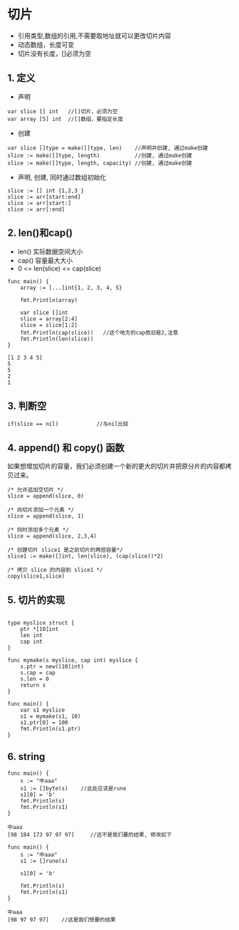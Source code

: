 # 切片

* 引用类型,数组的引用,不需要取地址就可以更改切片内容
* 动态数组，长度可变
* 切片没有长度，[]必须为空

## 1. 定义

* 声明

```golang
var slice [] int   //[]切片，必须为空
var array [5] int  //[]数组，要指定长度
```

* 创建

```golang
var slice []type = make([]type, len)    //声明并创建, 通过make创建
slice := make([]type, length)           //创建, 通过make创建
slice := make([]type, length, capacity) //创建, 通过make创建
```

* 声明, 创建, 同时通过数组初始化

```golang
slice := [] int {1,2,3 }
slice := arr[start:end]
slice := arr[start:]
slice := arr[:end]
```

## 2. len()和cap()

* len() 实际数据空间大小
* cap() 容量最大大小
* 0 <= len(slice) <= cap(slice)

```golang
func main() {
    array := [...]int{1, 2, 3, 4, 5}

    fmt.Println(array)

    var slice []int
    slice = array[2:4]
    slice = slice[1:2]
    fmt.Println(cap(slice))   //这个地方的cap依旧是2,注意
    fmt.Println(len(slice))
}
```

```result
[1 2 3 4 5]
5
5
2
1
```

## 3. 判断空

```golang
if(slice == nil)            //与nil比较
```

## 4. append() 和 copy() 函数

如果想增加切片的容量，我们必须创建一个新的更大的切片并把原分片的内容都拷贝过来。

```golang
/* 允许追加空切片 */
slice = append(slice, 0)

/* 向切片添加一个元素 */
slice = append(slice, 1)

/* 同时添加多个元素 */
slice = append(slice, 2,3,4)

/* 创建切片 slice1 是之前切片的两倍容量*/
slice1 := make([]int, len(slice), (cap(slice))*2)

/* 拷贝 slice 的内容到 slice1 */
copy(slice1,slice)
```

## 5. 切片的实现

```golang

type myslice struct {
    ptr *[10]int
    len int
    cap int
}

func mymake(s myslice, cap int) myslice {
    s.ptr = new([10]int)
    s.cap = cap
    s.len = 0
    return s
}

func main() {
    var s1 myslice
    s1 = mymake(s1, 10)
    s1.ptr[0] = 100
    fmt.Println(s1.ptr)
}
```

## 6. string

```golang
func main() {
    s := "中aaa"
    s1 := []byte(s)    //此处应该是rune
    s1[0] = 'b'
    fmt.Println(s)
    fmt.Println(s1)
}
```

```result
中aaa
[98 184 173 97 97 97]     //这不是我们要的结果, 修改如下
```

```golang
func main() {
    s := "中aaa"
    s1 := []rune(s)

    s1[0] = 'b'

    fmt.Println(s)
    fmt.Println(s1)
}
```

```result
中aaa
[98 97 97 97]    //这是我们想要的结果
```